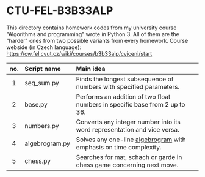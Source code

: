 # CTU-FEL-B3B33ALP
This directory contains homework codes from my university course "Algorithms and programming" wrote in Python 3. All of them are the "harder" ones from two possible variants from every homework.
Course webside (in Czech language): https://cw.fel.cvut.cz/wiki/courses/b3b33alp/cviceni/start

|no.|Script name|Main idea|
|:---:|:---|:---|
|1|seq_sum.py|Finds the longest subsequence of numbers with specified parameters.|
|2|base.py|Performs an addition of two float numbers in specific base from 2 up to 36. |
|3|numbers.py|Converts any integer number into its word representation and vice versa.|
|4|algebrogram.py|Solves any one-line [algebrogram](https://en.wikipedia.org/wiki/Verbal_arithmetic "Wikipedia Webpage") with emphasis on time complexity.|
|5|chess.py|Searches for mat, schach or garde in chess game concerning next move.|
